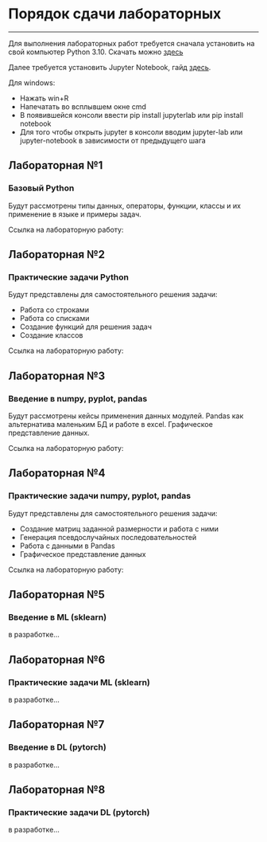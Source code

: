 # Порядок сдачи лабораторных
----------------------------

Для выполнения лабораторных работ требуется сначала установить на свой компьютер Python 3.10. Скачать можно [здесь](https://www.python.org/downloads/)

Далее требуется установить Jupyter Notebook, гайд [здесь](https://jupyter.org/install).

Для windows:
- Нажать win+R
- Напечатать во всплывшем окне cmd
- В появившейся консоли ввести pip install jupyterlab или pip install notebook
- Для того чтобы открыть jupyter в консоли вводим jupyter-lab или jupyter-notebook в зависимости от предыдущего шага


## Лабораторная №1
### Базовый Python
Будут рассмотрены типы данных, операторы, функции, классы и их применение в языке и примеры задач.

Ссылка на лабораторную работу:

## Лабораторная №2
### Практические задачи Python
Будут представлены для самостоятельного решения задачи:
- Работа со строками
- Работа со списками
- Создание функций для решения задач
- Создание классов

Ссылка на лабораторную работу:

## Лабораторная №3
### Введение в numpy, pyplot, pandas
Будут рассмотрены кейсы применения данных модулей. 
Pandas как альтернатива маленьким БД и работе в excel. 
Графическое представление данных.

Ссылка на лабораторную работу:

## Лабораторная №4
### Практические задачи numpy, pyplot, pandas
Будут представлены для самостоятельного решения задачи:
- Создание матриц заданной размерности и работа с ними
- Генерация псевдослучайных последовательностей
- Работа с данными в Pandas
- Графическое представление данных

Ссылка на лабораторную работу:

## Лабораторная №5
### Введение в ML (sklearn)
в разработке...

## Лабораторная №6
### Практические задачи ML (sklearn)
в разработке...


## Лабораторная №7
### Введение в DL (pytorch)
в разработке...


## Лабораторная №8
### Практические задачи DL (pytorch)
в разработке...

